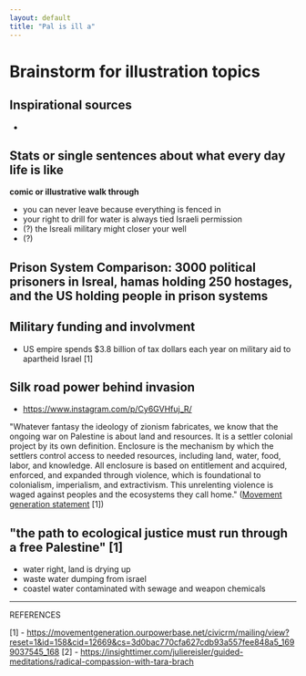 ```yaml
---
layout: default
title: "Pal is ill a"
---
```



# Brainstorm for illustration topics 

## Inspirational sources

- 

## Stats or single sentences about what every day life is like

**comic or illustrative walk through**

- you can never leave because everything is fenced in
- your right to drill for water is always tied Israeli permission
- (?) the Isreali military might closer your well
- (?) 

## Prison System Comparison: 3000 political prisoners in Isreal, hamas holding 250 hostages, and the US holding people in prison systems


## Military funding and involvment 
- US empire spends $3.8 billion of tax dollars each year on military aid to apartheid Israel [1]


## Silk road power behind invasion 
- https://www.instagram.com/p/Cy6GVHfuj_R/

"Whatever fantasy the ideology of zionism fabricates, we know that the ongoing war on Palestine is about land and resources. It is a settler colonial project by its own definition. Enclosure is the mechanism by which the settlers control access to needed resources, including land, water, food, labor, and knowledge. All enclosure is based on entitlement and acquired, enforced, and expanded through violence, which is foundational to colonialism, imperialism, and extractivism. This unrelenting violence is waged against peoples and the ecosystems they call home." ([Movement generation statement](https://movementgeneration.ourpowerbase.net/civicrm/mailing/view?reset=1&id=158&cid=12669&cs=3d0bac770cfa627cdb93a557fee848a5_1699037545_168) [1])

## "the path to ecological justice must run through a free Palestine" [1]

- water right, land is drying up
- waste water dumping from israel
- coastel water contaminated with sewage and weapon chemicals



____________
REFERENCES

[1] - https://movementgeneration.ourpowerbase.net/civicrm/mailing/view?reset=1&id=158&cid=12669&cs=3d0bac770cfa627cdb93a557fee848a5_1699037545_168
[2] - https://insighttimer.com/juliereisler/guided-meditations/radical-compassion-with-tara-brach